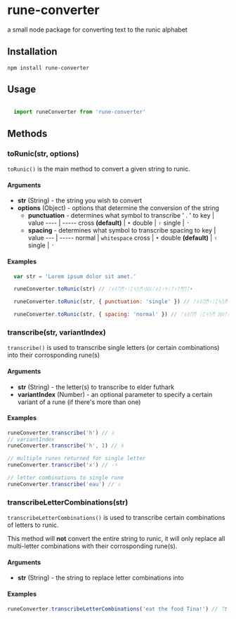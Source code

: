 # rune-converter


a small node package for converting text to the runic alphabet


## Installation
`npm install rune-converter`

## Usage
``` javascript

  import runeConverter from 'rune-converter'

```
## Methods

### toRunic(str, options)
`toRunic()` is the main method to convert a given string to runic.

#### Arguments 
* **str** (String) - the string you wish to convert
* **options** (Object) - options that determine the conversion of the string
    * **punctuation**  - determines what symbol to transcribe ' . ' to
      key | value
      ---- | -----
      cross **(default)** | ᛭
      double | ᛬
      single | ᛫
    * **spacing** - determines what symbol to transcribe spacing to
      key | value 
      --- | -----
      normal | `whitespace`
       cross | ᛭
      double **(default)** | ᛬
      single | ᛫

#### Examples
``` javascript
  var str = 'Lorem ipsum dolor sit amet.'

  runeConverter.toRunic(str) // ᛚᛟᚱᛖᛗ᛬ᛁᛈᛋᚢᛗ᛬ᛞᛟᛚᛟᚱ᛬ᛋᛁᛏ᛬ᚨᛗᛖᛏ᛭

  runeConverter.toRunic(str, { punctuation: 'single' }) // ᛚᛟᚱᛖᛗ᛬ᛁᛈᛋᚢᛗ᛬ᛞᛟᛚᛟᚱ᛬ᛋᛁᛏ᛬ᚨᛗᛖᛏ᛫

  runeConverter.toRunic(str, { spacing: 'normal' }) // ᛚᛟᚱᛖᛗ ᛁᛈᛋᚢᛗ ᛞᛟᛚᛟᚱ ᛋᛁᛏ ᚨᛗᛖᛏ᛭
```

### transcribe(str, variantIndex)

`transcribe()` is used to transcribe single letters (or certain combinations) into their corrosponding rune(s)


#### Arguments
* **str** (String) - the letter(s) to transcribe to elder futhark
* **variantIndex** (Number) - an optional parameter to specify a certain variant of a rune (if there's more than one)

#### Examples

``` javascript
runeConverter.transcribe('h') // ᚺ
// variantIndex
runeConverter.transcribe('h', 1) // ᚻ

// multiple runes returned for single letter
runeConverter.transcribe('x') // ᚲᛋ

// letter combinations to single rune
runeConverter.transcribe('eau') // ᛟ
````

### transcribeLetterCombinations(str) 

`transcribeLetterCombinations()` is used to transcribe certain combinations of letters to runic. 

This method will **not** convert the entire string to runic, it will only replace all multi-letter combinations with their corrosponding rune(s).

#### Arguments
* **str** (String) - the string to replace letter combinations into

#### Examples
``` javascript 
runeConverter.transcribeLetterCombinations('eat the food Tina!') // ᛠt ᚦe food Tina!
``` 
